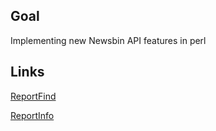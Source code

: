 Goal
--------

Implementing new Newsbin API features in perl

Links
---------
[ReportFind](http://docs.newzbin.com/index.php/Newzbin_API:ReportFind)

[ReportInfo](http://docs.newzbin.com/index.php/Newzbin_API:ReportInfo)

